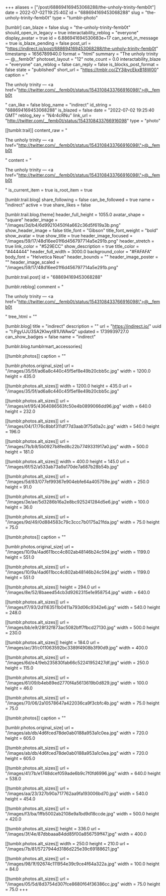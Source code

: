 +++
aliases = ["/post/688694169453068288/the-unholy-trinity-femb0t"]
date = 2022-07-02T19:25:40Z
id = "688694169453068288"
slug = "the-unholy-trinity-femb0t"
type = "tumblr-photo"

[tumblr]
can_blaze = false
slug = "the-unholy-trinity-femb0t"
should_open_in_legacy = true
interactability_reblog = "everyone"
display_avatar = true
id = 6.886941694530683e+17
can_send_in_message = true
is_blaze_pending = false
post_url = "https://indirect.io/post/688694169453068288/the-unholy-trinity-femb0t"
timestamp = 1656789940.0
format = "html"
summary = "The unholy trinity — @__femb0t"
photoset_layout = "12"
note_count = 0.0
interactability_blaze = "everyone"
can_reblog = false
can_reply = false
is_blocks_post_format = false
state = "published"
short_url = "https://tmblr.co/ZY3jbycEkxB18W00"
caption = "<p>The unholy trinity — <a href=\"http://twitter.com/__femb0t/status/1543108433766916098\">@__femb0t</a></p>"
can_like = false
blog_name = "indirect"
id_string = "688694169453068288"
is_blazed = false
date = "2022-07-02 19:25:40 GMT"
reblog_key = "N4r4cRNu"
link_url = "http://twitter.com/__femb0t/status/1543108433766916098"
type = "photo"

[[tumblr.trail]]
content_raw = "<p>The unholy trinity — <a href=\"http://twitter.com/__femb0t/status/1543108433766916098\">@__femb0t</a></p>"
content = "<p>The unholy trinity &mdash; <a href=\"http://twitter.com/__femb0t/status/1543108433766916098\">@__femb0t</a></p>"
is_current_item = true
is_root_item = true

[tumblr.trail.blog]
share_following = false
can_be_followed = true
name = "indirect"
active = true
share_likes = false

[tumblr.trail.blog.theme]
header_full_height = 1055.0
avatar_shape = "square"
header_image = "/images/3d/b4/6d99210450f4a662c36d5f619a3b.png"
show_header_image = false
title_font = "Gibson"
title_font_weight = "bold"
show_avatar = true
show_title = true
header_image_focused = "/images/59/17/48d16ee01f6d456797714a5e291b.png"
header_stretch = true
link_color = "#529ECC"
show_description = true
title_color = "#444444"
header_full_width = 3000.0
background_color = "#FAFAFA"
body_font = "Helvetica Neue"
header_bounds = ""
header_image_poster = ""
header_image_scaled = "/images/59/17/48d16ee01f6d456797714a5e291b.png"

[tumblr.trail.post]
id = "688694169453068288"

[tumblr.reblog]
comment = "<p>The unholy trinity — <a href=\"http://twitter.com/__femb0t/status/1543108433766916098\">@__femb0t</a></p>"
tree_html = ""

[tumblr.blog]
title = "indirect"
description = ""
url = "https://indirect.io/"
uuid = "t:PgyUJU3SA2Klwyt81UWAwQ"
updated = 1739939727.0
can_show_badges = false
name = "indirect"

[tumblr.blog.tumblrmart_accessories]

[[tumblr.photos]]
caption = ""

[tumblr.photos.original_size]
url = "/images/35/5f/ad6a8c440c45f5ef8e49b20cbb5c.jpg"
width = 1200.0
height = 435.0

[[tumblr.photos.alt_sizes]]
width = 1200.0
height = 435.0
url = "/images/35/5f/ad6a8c440c45f5ef8e49b20cbb5c.jpg"

[[tumblr.photos.alt_sizes]]
url = "/images/ef/95/4364086563fc50e4b0899066dd96.jpg"
width = 640.0
height = 232.0

[[tumblr.photos.alt_sizes]]
url = "/images/04/17/76c8bbf311df77d3aab3f75d0a2c.jpg"
width = 540.0
height = 196.0

[[tumblr.photos.alt_sizes]]
url = "/images/7b/b9/5b0927b8fed8c22b7749331917a0.jpg"
width = 500.0
height = 181.0

[[tumblr.photos.alt_sizes]]
width = 400.0
height = 145.0
url = "/images/6f/52/a533ab73a9a170de7a687b28b54b.jpg"

[[tumblr.photos.alt_sizes]]
url = "/images/5d/83/077ef99367e904ebfe64a405759e.jpg"
width = 250.0
height = 91.0

[[tumblr.photos.alt_sizes]]
url = "/images/3e/ae/5d3286b16a2e8bc925241284d5e6.jpg"
width = 100.0
height = 36.0

[[tumblr.photos.alt_sizes]]
url = "/images/9d/49/0d884583c79c3ccc7b0175a21fda.jpg"
width = 75.0
height = 75.0

[[tumblr.photos]]
caption = ""

[tumblr.photos.original_size]
url = "/images/10/9a/4ad611bcc4c802ab48146b24c594.jpg"
width = 1199.0
height = 551.0

[[tumblr.photos.alt_sizes]]
url = "/images/10/9a/4ad611bcc4c802ab48146b24c594.jpg"
width = 1199.0
height = 551.0

[[tumblr.photos.alt_sizes]]
height = 294.0
url = "/images/8e/52/8baeed54cb3d9262315e1e958754.jpg"
width = 640.0

[[tumblr.photos.alt_sizes]]
url = "/images/f7/93/2d1163511b0411a793d06c9342e6.jpg"
width = 540.0
height = 248.0

[[tumblr.photos.alt_sizes]]
url = "/images/bb/e9/28f32f873ac5082bff7fbcd27130.jpg"
width = 500.0
height = 230.0

[[tumblr.photos.alt_sizes]]
height = 184.0
url = "/images/ac/3f/c011063592bc3389f4908b3f90d9.jpg"
width = 400.0

[[tumblr.photos.alt_sizes]]
url = "/images/6d/e4/9eb235830fab66c52241952427df.jpg"
width = 250.0
height = 115.0

[[tumblr.photos.alt_sizes]]
url = "/images/61/09/b4eb89ed2770f4a5613619b0d829.jpg"
width = 100.0
height = 46.0

[[tumblr.photos.alt_sizes]]
url = "/images/70/06/2a10578647a422036ca9f3cbfc4b.jpg"
width = 75.0
height = 75.0

[[tumblr.photos]]
caption = ""

[tumblr.photos.original_size]
url = "/images/ab/db/4d6fced78de0ab0188a953a1c0ea.jpg"
width = 720.0
height = 605.0

[[tumblr.photos.alt_sizes]]
url = "/images/ab/db/4d6fced78de0ab0188a953a1c0ea.jpg"
width = 720.0
height = 605.0

[[tumblr.photos.alt_sizes]]
url = "/images/41/7b/e1748dcef059ade6b9c7f0fd6996.jpg"
width = 640.0
height = 538.0

[[tumblr.photos.alt_sizes]]
url = "/images/aa/23/327b90a717762aa9fa193006bd70.jpg"
width = 540.0
height = 454.0

[[tumblr.photos.alt_sizes]]
url = "/images/f3/ba/1ffb5002ab2108e9a1bd9d18ccde.jpg"
width = 500.0
height = 420.0

[[tumblr.photos.alt_sizes]]
height = 336.0
url = "/images/3f/4e/87dbbaaa84dd85f00a856759ff47.jpg"
width = 400.0

[[tumblr.photos.alt_sizes]]
width = 250.0
height = 210.0
url = "/images/7b/81/5727944d3186d225e39c69188621.jpg"

[[tumblr.photos.alt_sizes]]
url = "/images/98/1f/92674c111954e39c9ce4f64a322a.jpg"
width = 100.0
height = 84.0

[[tumblr.photos.alt_sizes]]
url = "/images/05/5d/8d3754d307fce8680f64f36386cc.jpg"
width = 75.0
height = 75.0
+++
